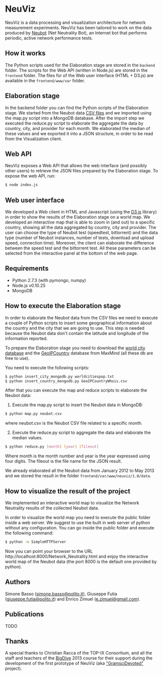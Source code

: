 NeuViz
======

NeuViz is a data processing and visualization architecture for network measurement experiments. NeuViz has been tailored to work on the data produced by [Neubot](http://neubot.org/) (Net Neutrality Bot), an Internet bot that performs periodic, active network performance tests.

How it works
------------

The Python scripts used for the Elaboration stage are stored in the `backend` folder. The scripts for the Web API (written in Node.js) are stored in the `frontend` folder. The files for of the Web user interface (HTML + D3.js) are available in the `frontend/www/var` folder.

Elaboration stage
-----------------

In the backend folder you can find the Python scripts of the Elaboration stage. We started from the Neubot data [CSV files](http://data.neubot.org/2013/06/20/bigdive/) and we imported using the map.py script into a MongoDB database. After the import step we executed the reduce.py script to elaborate the aggregate the data by country, city, and provider for each month. We elaborated the median of these values and we exported it into a JSON structure, in order to be read from the Visualization client.

Web API
-------

NeuViz exposes a Web API that allows the web interface (and possibly 
other users) to retrieve the JSON files prepared by the Elaboration
stage. To expose the web API, run:

```bash
$ node index.js
```

Web user interface
-------------------

We developed a Web client in HTML and Javascript (using the [D3.js](http://d3js.org/) library) in order to show the results of the Elaboration stage on a world map.
We developed an interactive map that is able to zoom in (and out) to a specific country, showing all the data aggregated by country, city and provider. The user can choose the type of Neubot test (speedtest, bittorrent) and the data type (number of Neubot instances, number of tests, download and upload speed, connection time). Moreover, the client can elaborate the difference between the speed test and the bittorrent test. All these parameters can be selected from the interactive panel at the bottom of the web page.

Requirements
------------

- Python 2.7.3 (with pymongo, numpy)
- Node.js v0.10.25
- MongoDB

How to execute the Elaboration stage
------------------------------------

In order to elaborate the Neubot data from the CSV files we need to execute a couple of Python scripts to insert some geographical information about the country and the city that we are going to use. This step is needed because the Neubot data don't contain the latitude and longitude of the information reported.

To prepare the Elaboration stage you need to download the [world city database](http://download.maxmind.com/download/worldcities/worldcitiespop.txt.gz) and the [GeoIPCountry](http://geolite.maxmind.com/download/geoip/database/GeoIPCountryCSV.zip) database from MaxMind (all these db are free to use). 

You need to execute the following scripts:

```bash
$ python insert_city_mongodb.py worldcitiespop.txt
$ python insert_country_mongodb.py GeoIPCountryWhois.csv
```

After that you can execute the map and reduce scripts to elaborate the Neubot data:

1) Execute the map.py script to insert the Neubot data in MongoDB:

```bash
$ python map.py neubot.csv
```

where neubot.csv is the Neubot CSV file related to a specific month.

2) Execute the reduce.py script to aggregate the data and elaborate the median values.

```bash
$ python reduce.py [month] [year] [fileout]
```    

Where month is the month number and year is the year expressed using four digits. The fileout is the file name for the JSON result.

We already elaborated all the Neubot data from January 2012 to May 2013 and we stored the result in the folder `frontend/var/www/neuviz/1.0/data`.

How to visualize the result of the project
------------------------------------------

We implemented an interactive world map to visualize the Network Neutrality results of the collected Neubot data.

In order to visualize the world map you need to execute the public folder inside a web server. We suggest to use the built in web server of python without any configuration. You can go inside the public folder and execute the following command:

```bash
$ python -m SimpleHTTPServer
```
   
Now you can point your browser to the URL http://localhost:8000/Network_Neutrality.html and enjoy the interactive world map of the Neubot data (the port 8000 is the default one provided by python).


Authors
-------

Simone Basso (simone.basso@polito.it), Giuseppe Futia (giuseppe.futia@polito.it) and Enrico Zimuel (e.zimuel@gmail.com).


Publications
-------
TODO


Thanks
------

A special thanks to Christian Racca of the TOP-IX Consortium, and all the staff and teachers of the [BigDive](http://www.bigdive.eu/) 2013 course for their support during the development of the first prototype of NeuViz (aka ["GramsciDevoted"](https://github.com/ezimuel/BigDive2Gramsci) project).
 
